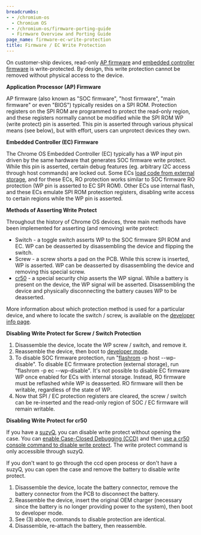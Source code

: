 ```yaml
---
breadcrumbs:
- - /chromium-os
  - Chromium OS
- - /chromium-os/firmware-porting-guide
  - Firmware Overview and Porting Guide
page_name: firmware-ec-write-protection
title: Firmware / EC Write Protection
---
```


On customer-ship devices, read-only [AP
firmware](/chromium-os/developer-information-for-chrome-os-devices/custom-firmware)
and [embedded controller firmware](/chromium-os/ec-development) is
write-protected. By design, this write protection cannot be removed without
physical access to the device.

**Application Processor (AP) Firmware**

AP firmware (also known as "SOC firmware", "host firmware", "main firmware" or
even "BIOS") typically resides on a SPI ROM. Protection registers on the SPI ROM
are programmed to protect the read-only region, and these registers normally
cannot be modified while the SPI ROM WP (write protect) pin is asserted. This
pin is asserted through various physical means (see below), but with effort,
users can unprotect devices they own.

**Embedded Controller (EC) Firmware**

The Chrome OS Embedded Controller (EC) typically has a WP input pin driven by
the same hardware that generates SOC firmware write protect. While this pin is
asserted, certain debug features (eg. arbitrary I2C access through host
commands) are locked out. Some ECs [load code from external
storage](/chromium-os/ec-development/ec-image-geometry-spec), and for these ECs,
RO protection works similar to SOC firmware RO protection (WP pin is asserted to
EC SPI ROM). Other ECs use internal flash, and these ECs emulate SPI ROM
protection registers, disabling write access to certain regions while the WP pin
is asserted.

**Methods of Asserting Write Protect**

Throughout the history of Chrome OS devices, three main methods have been
implemented for asserting (and removing) write protect:

*   Switch - a toggle switch asserts WP to the SOC firmware SPI ROM and
            EC. WP can be deasserted by disassembling the device and flipping
            the switch.
*   Screw - a screw shorts a pad on the PCB. While this screw is
            inserted, WP is asserted. WP can be deasserted by disassembling the
            device and removing this special screw.
*   [cr50](https://chromium.googlesource.com/chromiumos/platform/ec/+/HEAD/board/cr50/)
            - a special security chip asserts the WP signal. While a battery is
            present on the device, the WP signal will be asserted. Disassembling
            the device and physically disconnecting the battery causes WP to be
            deasserted.

More information about which protection method is used for a particular device,
and where to locate the switch / screw, is available on the [developer info
page](/chromium-os/developer-information-for-chrome-os-devices).

**Disabling Write Protect for Screw / Switch Protection**

1.  Disassemble the device, locate the WP screw / switch, and remove it.
2.  Reassemble the device, then boot to [developer
            mode](/chromium-os/chromiumos-design-docs/developer-mode).
3.  To disable SOC firmware protection, run
            "[flashrom](/chromium-os/packages/cros-flashrom) -p host
            --wp-disable". To disable EC firmware protection (external storage),
            run "flashrom -p ec --wp-disable". It's not possible to disable EC
            firmware WP once enabled for ECs with internal storage. Instead, RO
            firmware must be reflashed while WP is deasserted. RO firmware will
            then be writable, regardless of the state of WP.
4.  Now that SPI / EC protection registers are cleared, the screw /
            switch can be re-inserted and the read-only region of SOC / EC
            firmware will remain writable.

**Disabling Write Protect for cr50**

If you have a
[suzyQ](https://chromium.googlesource.com/chromiumos/third_party/hdctools/+/HEAD/docs/ccd.md#suzyq-suzyqable),
you can disable write protect without opening the case. You can [enable
Case-Closed Debugging
(CCD)](https://chromium.googlesource.com/chromiumos/platform/ec/+/HEAD/docs/case_closed_debugging_cr50.md#ccd-setup)
and then [use a cr50 console command to disable write
protect](https://chromium.googlesource.com/chromiumos/platform/ec/+/HEAD/docs/case_closed_debugging_cr50.md#wp-control).
The write protect command is only accessible through suzyQ.

If you don't want to go through the ccd open process or don't have a suzyQ, you
can open the case and remove the battery to disable write protect.

1.  Disassemble the device, locate the battery connector, remove the
            battery connector from the PCB to disconnect the battery.
2.  Reassemble the device, insert the original OEM charger (necessary
            since the battery is no longer providing power to the system), then
            boot to developer mode.
3.  See (3) above, commands to disable protection are identical.
4.  Disassemble, re-attach the battery, then reassemble.